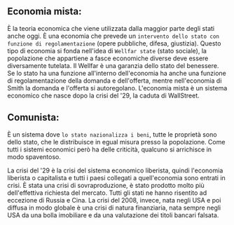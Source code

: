 <IndicePath/>
<script>
  import IndicePath from '$lib/IndicePath/index.svelte';
  </script>


## Economia mista: 
È la teoria economica che viene utilizzata dalla maggior parte degli stati anche oggi. È una economia che prevede un `intervento dello stato con funzione di regolamentazione` (opere pubbliche, difesa, giustizia). Questo tipo di economia si fonda nell'idea di `Wellfar state` (stato sociale), la popolazione che appartiene a fasce economiche diverse deve essere diversamente tutelata. Il Wellfar è una garanzia dello stato del benessere. Se lo stato ha una funzione all'interno dell'economia ha anche una funzione di regolamentazione della domanda e dell'offerta, mentre nell'economia di Smith la domanda e l'offerta si autoregolano. L'economia mista è un sistema economico che nasce dopo la crisi del '29, la caduta di WallStreet. 

## Comunista: 
È un sistema dove `lo stato nazionalizza i beni`, tutte le proprietà sono dello stato, che le distribuisce in egual misura presso la popolazione. Come tutti i sistemi economici però ha delle criticità, qualcuno si arrichisce in modo spaventoso.

La crisi del '29 è la crisi del sistema economico liberista, quindi l'economia liberista o capitalista e tutti i paesi collegati a quell'economia sono entrati in crisi. È stata una crisi di sovraproduzione, è stato prodotto molto più dell'effettiva richiesta del mercato. Tutti gli stati ne hanno risentito ad eccezione di Russia e Cina. La crisi del 2008, invece, nata negli USA e poi diffusa in modo globale è una crisi di natura finanziaria, nata sempre negli USA da una bolla imobiliare e da una valutazione dei titoli bancari falsata.